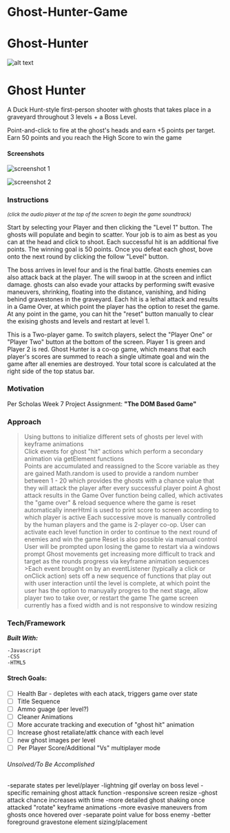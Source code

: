 # Ghost-Hunter-Game

# Ghost-Hunter
![alt text](https://i.imgur.com/0RFTHYm.jpg)

# Ghost Hunter
A Duck Hunt-style first-person shooter with ghosts that takes place in a graveyard throughout 3 levels + a Boss Level.

Point-and-click to fire at the ghost's heads and earn +5 points per target. Earn 50 points and you reach the High Score to win the game 

#### Screenshots

![screenshot 1](https://i.ibb.co/JxpZPpm/ghost-hunter-screenshot-1.png)

![screenshot 2](https://i.ibb.co/VQBsdGv/ghost-hunter-screenshot-2.png)

### Instructions

_<sub>(click the audio player at the top of the screen to begin the game soundtrack)</sub>_

Start by selecting your Player and then clicking the "Level 1" button. The ghosts will populate and begin to scatter. Your job is to aim as best as you can at the head and click to shoot. Each successful hit is an additional five points. The winning goal is 50 points. Once you defeat each ghost, bove onto the next round by clicking the follow "Level" button.

The boss arrives in level four and is the final battle. Ghosts enemies can also attack back at the player. The will swoop in at the screen and inflict damage. ghosts can also evade your attacks by performing swift evasive maneuvers, shrinking, floating into the distance, vanishing, and hiding behind gravestones in the graveyard. Each hit is a lethal attack and results in a Game Over, at which point the player has the option to reset the game. At any point in the game, you can hit the "reset" button manually to clear the exising ghosts and levels and restart at level 1.

This is a Two-player game. To switch players, select the "Player One" or "Player Two" button at the bottom of the screen. Player 1 is green and Player 2 is red. Ghost Hunter is a co-op game, which means that each player's scores are summed to reach a single ultimate goal and win the game after all enemies are destroyed. Your total score is calculated at the right side of the top status bar.

### Motivation
Per Scholas Week 7 Project Assignment: **"The DOM Based Game"**

### Approach 
>Using buttons to initialize different sets of ghosts per level with keyframe animations  
>Click events for ghost "hit" actions which perform a secondary animation via getElement functions  
>Points are accumulated and reassigned to the Score variable as they are gained
>Math.random is used to provide a random number between 1 - 20 which provides the ghosts with a chance value that they will attack the player after every successful player point
>A ghost attack results in the Game Over function being called, which activates the "game over" & reload sequence where the game is reset automatically
>innerHtml is used to print score to screen according to which player is active 
>Each successive move is manually controlled by the human players and the game is 2-player co-op. User can activate each level function in order to continue to the next round of enemies and win the game
>Reset is also possible via manual control
>User will be prompted upon losing the game to restart via a windows prompt 
>Ghost movements get increasing more difficult to track and target as the rounds progress via keyframe animation sequences >Each event brought on by an eventListener (typically a click or onClick action) sets off a new sequence of functions that play out with user interaction until the level is complete, at which point the user has the option to manuyally progres to the next stage, allow player two to take over, or restart the game
>The game screen currently has a fixed width and is not responsive to window resizing 

### Tech/Framework
 ***Built With:***
 ```
 -Javascript
 -CSS
 -HTML5
 ```

#### Strech Goals:
- [ ] Health Bar - depletes with each atack, triggers game over state
- [ ] Title Sequence
- [ ] Ammo guage (per level?)
- [ ] Cleaner Animations
- [ ] More accurate tracking and execution of "ghost hit" animation
- [ ] Increase ghost retaliate/attk chance with each level
- [ ] new ghost images per level
- [ ] Per Player Score/Additional "Vs" multiplayer mode

###### Unsolved/To Be Accomplished
-separate states per level/player
-lightning gif overlay on boss level
-specific remaining ghost attack function
-responsive screen resize
-ghost attack chance increases with time 
-more detailed ghost shaking once attacked "rotate" keyframe animations
-more evasive maneuvers from ghosts once hovered over
-separate point value for boss enemy 
-better foreground gravestone element sizing/placement
